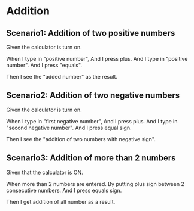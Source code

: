 # Addition

## Scenario1: Addition of two positive numbers
  
  Given the calculator is turn on.

  When I type in "positive number", And I press plus.
  And I type in "positive number".
  And I press "equals".
  
  Then I see the "added number" as the result.
  
## Scenario2: Addition of two negative numbers

  Given the calculator is turn on.
  
  When I type in "first negative number", And I press plus.
  And I type in "second negative number".
  And I press equal sign.
  
  Then I see the "addition of two numbers with negative sign".
  
## Scenario3: Addition of more than 2 numbers

  Given that the calculator is ON.
  
  When more than 2 numbers are entered.
  By putting plus sign between 2 consecutive numbers.
  And I press equals sign.
  
  Then I get addition of all number as a result.
  
